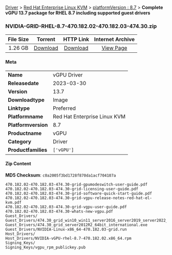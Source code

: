 
[Driver](/README.md)  >  [Red Hat Enterprise Linux KVM](/index/Driver/Red_Hat_Enterprise_Linux_KVM.md)  >  [platformVersion : 8.7](/index/Driver/Red_Hat_Enterprise_Linux_KVM/8.7.md)  >  **Complete vGPU 13.7 package for RHEL 8.7 including supported guest drivers**


### NVIDIA-GRID-RHEL-8.7-470.182.02-470.182.03-474.30.zip

| **File Size** | **Torrent**  | **HTTP Link** | **Internet Archive** |
|:-------------:|:------------:|:-------------:|:--------------------:|
| 1.26 GB |  [Download](https://archive.org/download/nvgpu_NVIDIA-GRID-RHEL-8.7-470.182.02-470.182.03-474.30.zip/nvgpu_NVIDIA-GRID-RHEL-8.7-470.182.02-470.182.03-474.30.zip_archive.torrent)       | [Download](https://archive.org/compress/nvgpu_NVIDIA-GRID-RHEL-8.7-470.182.02-470.182.03-474.30.zip) | [View Page](https://archive.org/details/nvgpu_NVIDIA-GRID-RHEL-8.7-470.182.02-470.182.03-474.30.zip)       |

#### Meta

<table>
<tr><td><strong>Name</strong></td><td>vGPU Driver</td></tr>
<tr><td><strong>Releasedate</strong></td><td>2023-03-30</td></tr>
<tr><td><strong>Version</strong></td><td>13.7</td></tr>
<tr><td><strong>Downloadtype</strong></td><td>Image</td></tr>
<tr><td><strong>Linktype</strong></td><td>Preferred</td></tr>
<tr><td><strong>Platformname</strong></td><td>Red Hat Enterprise Linux KVM</td></tr>
<tr><td><strong>Platformversion</strong></td><td>8.7</td></tr>
<tr><td><strong>Productname</strong></td><td>vGPU</td></tr>
<tr><td><strong>Category</strong></td><td>Driver</td></tr>
<tr><td><strong>Productfamilies</strong></td><td><code>['vGPU']</code></td></tr>
</table>

#### Zip Content

**MD5 Checksum**: `c0a2005f3bd1728f870da1acf704107a`

```text
470.182.02-470.182.03-474.30-grid-gpumodeswitch-user-guide.pdf
470.182.02-470.182.03-474.30-grid-licensing-user-guide.pdf
470.182.02-470.182.03-474.30-grid-software-quick-start-guide.pdf
470.182.02-470.182.03-474.30-grid-vgpu-release-notes-red-hat-el-kvm.pdf
470.182.02-470.182.03-474.30-grid-vgpu-user-guide.pdf
470.182.02-470.182.03-474.30-whats-new-vgpu.pdf
Guest_Drivers/
Guest_Drivers/474.30_grid_win10_win11_server2016_server2019_server2022_64bit_international.exe
Guest_Drivers/474.30_grid_server2012R2_64bit_international.exe
Guest_Drivers/NVIDIA-Linux-x86_64-470.182.03-grid.run
Host_Drivers/
Host_Drivers/NVIDIA-vGPU-rhel-8.7-470.182.02.x86_64.rpm
Signing_Keys/
Signing_Keys/vgpu_rpm_publickey.pub
```